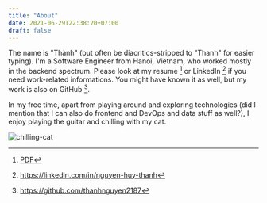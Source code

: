 ```yaml
---
title: "About"
date: 2021-06-29T22:38:20+07:00
draft: false
---
```


The name is "Thành" (but often be diacritics-stripped to "Thanh" for easier
typing). I'm a Software Engineer from Hanoi, Vietnam, who worked mostly in the
backend spectrum. Please look at my resume [^resume] or LinkedIn [^linked-in] if
you need work-related informations. You might have known it as well, but my work
is also on GitHub [^github].

In my free time, apart from playing around and exploring
technologies (did I mention that I can also do frontend and DevOps and data
stuff as well?), I enjoy playing the guitar and chilling with my cat.

![chilling-cat](/chilling-cat.jpg)

[^resume]: [PDF](/resume.pdf)
[^linked-in]: https://linkedin.com/in/nguyen-huy-thanh
[^github]: https://github.com/thanhnguyen2187


